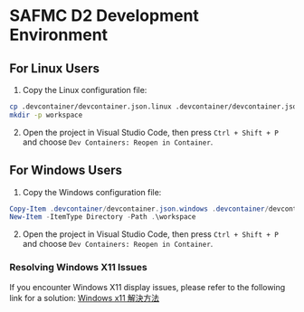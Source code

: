# SAFMC D2 Development Environment

## For Linux Users

1. Copy the Linux configuration file:

```sh
cp .devcontainer/devcontainer.json.linux .devcontainer/devcontainer.json
mkdir -p workspace
```

2. Open the project in Visual Studio Code, then press `Ctrl + Shift + P` and choose `Dev Containers: Reopen in Container`.

## For Windows Users

1. Copy the Windows configuration file:

```powershell
Copy-Item .devcontainer/devcontainer.json.windows .devcontainer/devcontainer.json
New-Item -ItemType Directory -Path .\workspace
```

2. Open the project in Visual Studio Code, then press `Ctrl + Shift + P` and choose `Dev Containers: Reopen in Container`.

### Resolving Windows X11 Issues

If you encounter Windows X11 display issues, please refer to the following link for a solution: [Windows x11 解決方法](https://www.notion.so/Windows-c75f78f20fb449709ccd8c13302304b4?pvs=4)
